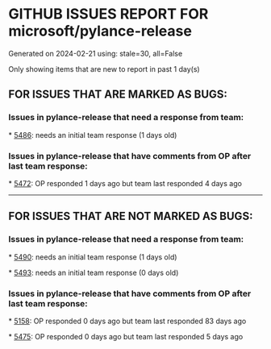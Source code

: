 
# GITHUB ISSUES REPORT FOR microsoft/pylance-release


Generated on 2024-02-21 using: stale=30, all=False


Only showing items that are new to report in past 1 day(s)


## FOR ISSUES THAT ARE MARKED AS BUGS:


### Issues in pylance-release that need a response from team:


\* [5486](https://github.com/microsoft/pylance-release/issues/5486 "Intellisense not updating for workspace with multiple folders"): needs an initial team response (1 days old)

### Issues in pylance-release that have comments from OP after last team response:


\* [5472](https://github.com/microsoft/pylance-release/issues/5472 "Can't go to definition on `shutil.rmtree`"): OP responded 1 days ago but team last responded 4 days ago

---

## FOR ISSUES THAT ARE NOT MARKED AS BUGS:


### Issues in pylance-release that need a response from team:


\* [5490](https://github.com/microsoft/pylance-release/issues/5490 "Explorer OUTLINE view will look messy if are too many imports in file(seen on python)"): needs an initial team response (1 days old)

\* [5493](https://github.com/microsoft/pylance-release/issues/5493 "It is unclear what Pylance directory paths are relative too and it is confusing that &quot;${workspaceFolder} is not supported"): needs an initial team response (0 days old)

### Issues in pylance-release that have comments from OP after last team response:


\* [5158](https://github.com/microsoft/pylance-release/issues/5158 "Add a feature to disable following symlinks when indexing repository"): OP responded 0 days ago but team last responded 83 days ago

\* [5475](https://github.com/microsoft/pylance-release/issues/5475 "Extremely slow renaming folders"): OP responded 0 days ago but team last responded 5 days ago

